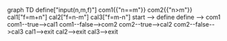 
graph TD
	define["input(n,m,f)"]
	com1{{"n==m"}}
	com2{{"n>m"}}
	cal1["f=m+n"]
	cal2["f=n-m"]
	cal3["f=m-n"]
  start --> define
  define --> com1
  com1--true-->cal1
  com1--false-->com2
  com2--true-->cal2
  com2--false-->cal3
  cal1-->exit
  cal2-->exit
  cal3-->exit

